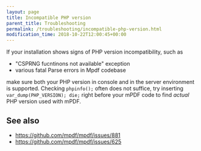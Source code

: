 ```yaml
---
layout: page
title: Incompatible PHP version
parent_title: Troubleshooting
permalink: /troubleshooting/incompatible-php-version.html
modification_time: 2018-10-22T12:00:45+00:00
---
```


If your installation shows signs of PHP version incompatibility, such as

- "CSPRNG fucntinons not available" exception
- various fatal Parse errors in Mpdf codebase

make sure both your PHP version in console and in the server environment is supported. Checking `phpinfo();` often
does not suffice, try inserting `var_dump(PHP_VERSION); die;` right before your mPDF code to find _actual_ PHP version
used with mPDF.

## See also

- https://github.com/mpdf/mpdf/issues/881
- https://github.com/mpdf/mpdf/issues/625
